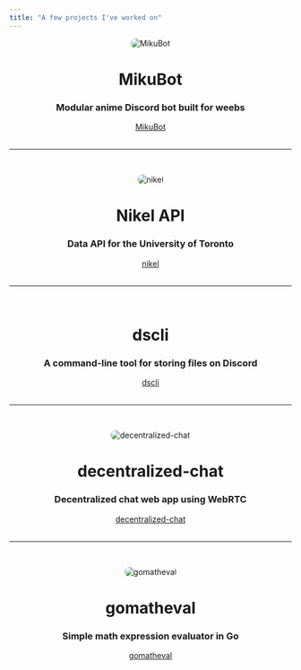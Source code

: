 ```yaml
---
title: "A few projects I've worked on"
---
```


<script async defer src="https://buttons.github.io/buttons.js"></script>

<p align="center"><img alt="MikuBot" style="border-radius: 8px;" src="/img/MikuBotIconSmall.png" /></p>
<h1 style="text-align: center">MikuBot</h1>
<h3 style="text-align: center">Modular anime Discord bot built for weebs</h3>
<div style="text-align: center"><a class="github-button" href="https://github.com/darenliang/MikuBot" data-size="large" aria-label="Visit darenliang/MikuBot on GitHub">MikuBot</a></div>

<br/>
<hr/>
<br/>

<p align="center"><img alt="nikel" style="border-radius: 8px;" src="/img/nikel.png" /></p>
<h1 style="text-align: center">Nikel API</h1>
<h3 style="text-align: center">Data API for the University of Toronto</h3>
<div style="text-align: center"><a class="github-button" href="https://github.com/nikel-api/nikel" data-size="large" aria-label="Visit nikel-api/nikel on GitHub">nikel</a></div>

<br/>
<hr/>
<br/>

<h1 style="text-align: center">dscli</h1>
<h3 style="text-align: center">A command-line tool for storing files on Discord</h3>
<div style="text-align: center"><a class="github-button" href="https://github.com/darenliang/dscli" data-size="large" aria-label="Visit darenliang/dscli on GitHub">dscli</a></div>

<br/>
<hr/>
<br/>

<p align="center"><img alt="decentralized-chat" style="border-radius: 8px;" src="/img/chat.png" /></p>

<h1 style="text-align: center">decentralized-chat</h1>
<h3 style="text-align: center">Decentralized chat web app using WebRTC</h3>
<div style="text-align: center"><a class="github-button" href="https://github.com/darenliang/decentralized-chat" data-size="large" aria-label="Visit darenliang/decentralized-chat on GitHub">decentralized-chat</a></div>

<br/>
<hr/>
<br/>

<p align="center"><img alt="gomatheval" style="border-radius: 8px;" src="/img/golang_calc.png" /></p>

<h1 style="text-align: center">gomatheval</h1>
<h3 style="text-align: center">Simple math expression evaluator in Go</h3>
<div style="text-align: center"><a class="github-button" href="https://github.com/darenliang/gomatheval" data-size="large" aria-label="Visit darenliang/gomatheval on GitHub">gomatheval</a></div>
